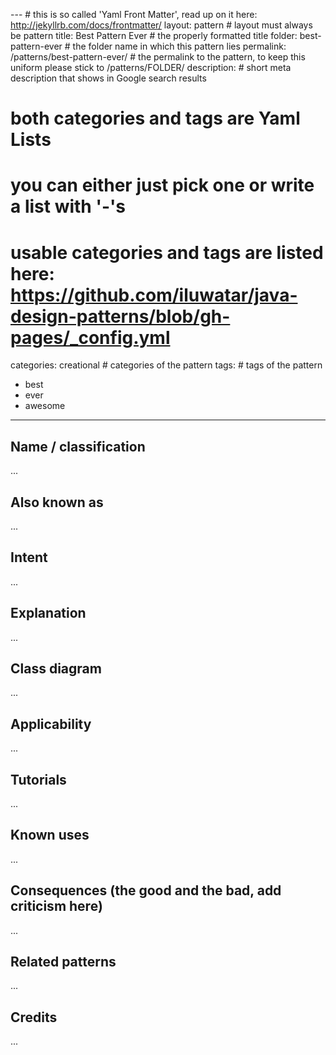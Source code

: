 --- # this is so called 'Yaml Front Matter', read up on it here: http://jekyllrb.com/docs/frontmatter/
layout: pattern # layout must always be pattern
title: Best Pattern Ever # the properly formatted title
folder: best-pattern-ever # the folder name in which this pattern lies
permalink: /patterns/best-pattern-ever/ # the permalink to the pattern, to keep this uniform please stick to /patterns/FOLDER/
description: # short meta description that shows in Google search results

# both categories and tags are Yaml Lists
# you can either just pick one or write a list with '-'s
# usable categories and tags are listed here: https://github.com/iluwatar/java-design-patterns/blob/gh-pages/_config.yml
categories: creational # categories of the pattern
tags: # tags of the pattern
 - best
 - ever
 - awesome
---

## Name / classification
...

## Also known as
...

## Intent
...

## Explanation
...

## Class diagram
...

## Applicability
...

## Tutorials
...

## Known uses
...

## Consequences (the good and the bad, add criticism here)
...

## Related patterns
...

## Credits
...
